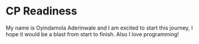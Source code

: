 # CP Readiness
My name is Oyindamola Aderinwale and I am excited to start this journey,
I hope it would be a blast from start to finish. Also I love programming!
